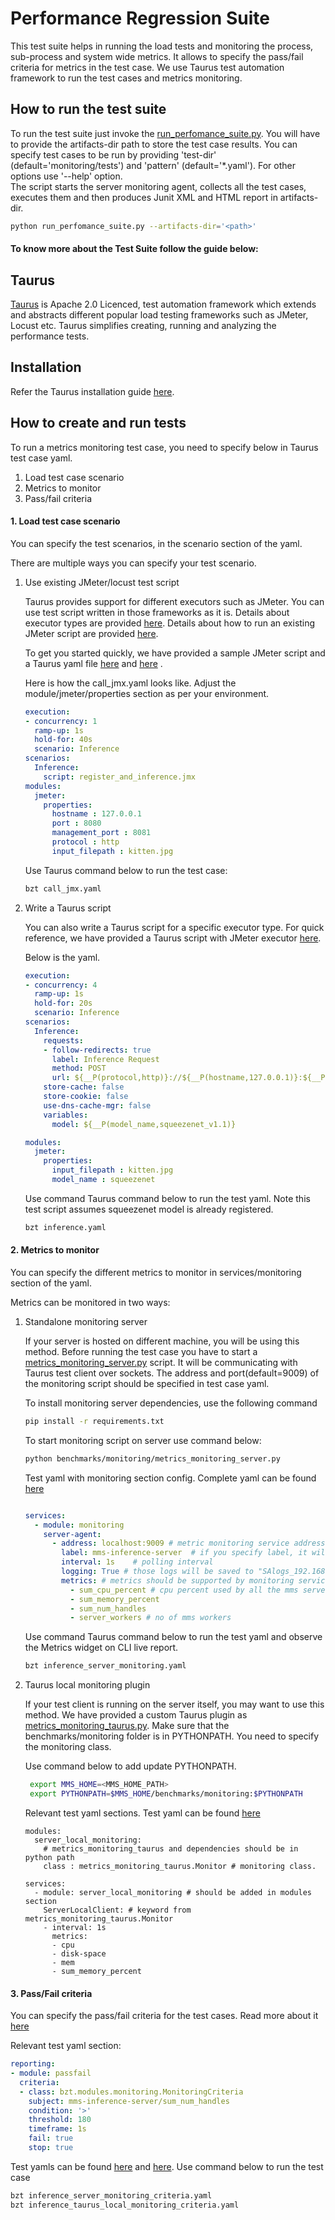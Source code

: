 # Performance Regression Suite

This test suite helps in running the load tests and monitoring the process, sub-process and system wide metrics. It allows to specify the pass/fail criteria for metrics in the test case.
We use Taurus test automation framework to run the test cases and metrics monitoring.

## How to run the test suite
To run the test suite just invoke the [run_perfomance_suite.py](run_perfomance_suite.py). You will have to provide the artifacts-dir path to store the test case results.
You can specify test cases to be run by providing 'test-dir' (default='monitoring/tests') and 'pattern' (default='*.yaml'). For other options use '--help' option.   
The script starts the server monitoring agent, collects all the test cases, executes them and then produces Junit XML and HTML report in artifacts-dir.

```bash
python run_perfomance_suite.py --artifacts-dir='<path>'
```

#### To know more about the Test Suite follow the guide below:

## Taurus

[Taurus](https://gettaurus.org) is Apache 2.0 Licenced, test automation framework which extends and abstracts
different popular load testing frameworks such as JMeter, Locust etc. Taurus simplifies creating, running and analyzing the 
performance tests.

## Installation
Refer the Taurus installation guide [here](https://gettaurus.org/install/Installation/).


## How to create and run tests
To run a metrics monitoring test case, you need to specify below in Taurus test case yaml.
1. Load test case scenario
2. Metrics to monitor
3. Pass/fail criteria


#### 1. Load test case scenario
You can specify the test scenarios, in the scenario section of the yaml.

There are multiple ways you can specify your test scenario.
1. Use existing JMeter/locust test script

    Taurus provides support for different executors such as JMeter. You can use test script written in those frameworks as it is.
    Details about executor types are provided [here](https://gettaurus.org/docs/ExecutionSettings/).
    Details about how to run an existing JMeter script are provided [here](https://gettaurus.org/docs/JMeter/). 
    
    To get you started quickly, we have provided a sample JMeter script and a Taurus yaml file [here](tests/register_and_inference.jmx) and [here](tests/call_jmx.yaml) .
    
    Here is how the call_jmx.yaml looks like. Adjust the module/jmeter/properties section as per your environment. 
    
    ```yaml
    execution:
    - concurrency: 1
      ramp-up: 1s
      hold-for: 40s
      scenario: Inference
    scenarios:
      Inference:
        script: register_and_inference.jmx
    modules:
      jmeter:
        properties:
          hostname : 127.0.0.1
          port : 8080
          management_port : 8081
          protocol : http
          input_filepath : kitten.jpg
    
    ```
    
    Use Taurus command below to run the test case:
    
    ```bash
    bzt call_jmx.yaml
    ```

2. Write a Taurus script

    You can also write a Taurus script for a specific executor type.
    For quick reference, we have provided a Taurus script with JMeter executor [here](tests/inference.yaml).
    
    Below is the yaml. 
    
    ```yaml
    execution:
    - concurrency: 4
      ramp-up: 1s
      hold-for: 20s
      scenario: Inference
    scenarios:
      Inference:
        requests:
        - follow-redirects: true
          label: Inference Request
          method: POST
          url: ${__P(protocol,http)}://${__P(hostname,127.0.0.1)}:${__P(port,8080)}/predictions/${model}
        store-cache: false
        store-cookie: false
        use-dns-cache-mgr: false
        variables:
          model: ${__P(model_name,squeezenet_v1.1)}
    
    modules:
      jmeter:
        properties:
          input_filepath : kitten.jpg
          model_name : squeezenet
    
    ```

    Use command Taurus command below to run the test yaml. Note this test script assumes squeezenet model is already registered.
    
    ```bash
    bzt inference.yaml
    ```

#### 2. Metrics to monitor
You can specify the different metrics to monitor in services/monitoring section of the yaml.

Metrics can be monitored in two ways:
1. Standalone monitoring server

    If your server is hosted on different machine, you will be using this method. Before running the test case
    you have to start a [metrics_monitoring_server.py](metrics_monitoring_server.py) script. It will be communicating with Taurus test client over sockets.
    The address and port(default=9009) of the monitoring script should be specified in test case yaml. 
    
    To install monitoring server dependencies, use the following command
    ```bash   
    pip install -r requirements.txt
    ```    
   
    To start monitoring script on server use command below:
    
    ```bash   
    python benchmarks/monitoring/metrics_monitoring_server.py
    ```
    
    Test yaml with monitoring section config. Complete yaml can be found [here](tests/inference_server_monitoring.yaml)
    
    ```yaml 
    
    services:
      - module: monitoring
        server-agent:
          - address: localhost:9009 # metric monitoring service address
            label: mms-inference-server  # if you specify label, it will be used in reports instead of ip:port
            interval: 1s    # polling interval
            logging: True # those logs will be saved to "SAlogs_192.168.0.1_9009.csv" in the artifacts dir
            metrics: # metrics should be supported by monitoring service
              - sum_cpu_percent # cpu percent used by all the mms server processes and workers
              - sum_memory_percent
              - sum_num_handles
              - server_workers # no of mms workers
    ```
    
    Use command Taurus command below to run the test yaml and observe the Metrics widget on CLI live report.
    
    ```bash
    bzt inference_server_monitoring.yaml
    ```


2. Taurus local monitoring plugin

    If your test client is running on the server itself, you may want to use this method.
    We have provided a custom Taurus plugin as [metrics_monitoring_taurus.py](metrics_monitoring_taurus.py). Make sure that the benchmarks/monitoring folder 
    is in PYTHONPATH. You need to specify the monitoring class.
    
    Use command below to add update PYTHONPATH.
    
    ```bash
     export MMS_HOME=<MMS_HOME_PATH>
     export PYTHONPATH=$MMS_HOME/benchmarks/monitoring:$PYTHONPATH
    ```
    
    Relevant test yaml sections. Test yaml can be found [here](tests/inference_taurus_local_monitoring.yaml)
    
    ```
    modules:
      server_local_monitoring:
        # metrics_monitoring_taurus and dependencies should be in python path
        class : metrics_monitoring_taurus.Monitor # monitoring class.
    
    services:
      - module: server_local_monitoring # should be added in modules section
        ServerLocalClient: # keyword from metrics_monitoring_taurus.Monitor
        - interval: 1s
          metrics:
          - cpu
          - disk-space
          - mem
          - sum_memory_percent
    
    ```

#### 3. Pass/Fail criteria
You can specify the pass/fail criteria for the test cases.
Read more about it [here](https://gettaurus.org/docs/PassFail/)

Relevant test yaml section:
```yaml
reporting:
- module: passfail
  criteria:
  - class: bzt.modules.monitoring.MonitoringCriteria
    subject: mms-inference-server/sum_num_handles
    condition: '>'
    threshold: 180
    timeframe: 1s
    fail: true
    stop: true

```

Test yamls can be found [here](tests/inference_server_monitoring_criteria.yaml) and [here](tests/inference_taurus_local_monitoring_criteria.yaml).
Use command below to run the test case

```bash
bzt inference_server_monitoring_criteria.yaml
bzt inference_taurus_local_monitoring_criteria.yaml
```
